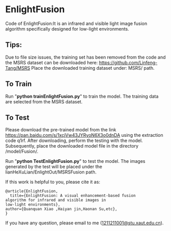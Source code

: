 # EnlightFusion
Code of EnlightFusion:It is an infrared and visible light image fusion algorithm specifically designed for low-light environments.
## Tips:<br>
Due to file size issues, the training set has been removed from the code and the MSRS dataset can be downloaded here: https://github.com/Linfeng-Tang/MSRS
Place the downloaded training dataset under: MSRS/ path.

## To Train
Run "**python trainEnlightFusion.py**" to train the model.
The training data are selected from the MSRS dataset. 

## To Test
Please download the pre-trained model from the link https://pan.baidu.com/s/1xcjVw43JYRyoN6X3o0dnDA using the extraction code q1rf. After downloading, perform the testing with the model. Subsequently, place the downloaded model file in the directory /model/Fusion/.

Run "**python TestEnlightFusion.py**" to test the model.
The images generated by the test will be placed under the lianHeXuLian/EnlightOut/MSRSFusion path.

If this work is helpful to you, please cite it as:
```
@article{EnlightFusion,
  title={EnlightFusion: A visual enhancement-based fusion
algorithm for infrared and visible images in
low-light environments},
author={Quanquan Xiao ,Haiyan jin,Haonan Su,etc},
}
```
If you have any question, please email to me (1211211001@stu.xaut.edu.cn).
